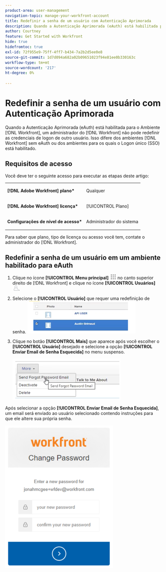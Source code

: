 ```yaml
---
product-area: user-management
navigation-topic: manage-your-workfront-account
title: Redefinir a senha de um usuário com Autenticação Aprimorada
description: Quando a Autenticação Aprimorada (eAuth) está habilitada para o seu Ambiente  [!DNL Workfront] , um administrador  [!DNL Workfront]  não pode redefinir as credenciais de logon de outro usuário. Isso difere de  [!DNL Workfront] ambientes sem eAuth ou dos ambientes para os quais o Logon único (SSO) está habilitado.
author: Courtney
feature: Get Started with Workfront
hide: true
hidefromtoc: true
exl-id: 72f955e9-75ff-4ff7-b434-7a2b2d5ee0e8
source-git-commit: 1d7d094a682a02b09651023f94e81ee0b330163c
workflow-type: tm+mt
source-wordcount: '217'
ht-degree: 0%

---
```


# Redefinir a senha de um usuário com Autenticação Aprimorada

<!--This article has been hidden by request-->

Quando a Autenticação Aprimorada (eAuth) está habilitada para o Ambiente [!DNL Workfront], um administrador do [!DNL Workfront] não pode redefinir as credenciais de logon de outro usuário. Isso difere dos ambientes [!DNL Workfront] sem eAuth ou dos ambientes para os quais o Logon único (SSO) está habilitado.

## Requisitos de acesso

Você deve ter o seguinte acesso para executar as etapas deste artigo:

<table style="table-layout:auto"> 
 <col> 
 <col> 
 <tbody> 
  <tr> 
   <td role="rowheader"><strong>[!DNL Adobe Workfront] plano*</strong></td> 
   <td> <p> Qualquer</p> </td> 
  </tr> 
  <tr> 
   <td role="rowheader"><strong>[!DNL Adobe Workfront] licença*</strong></td> 
   <td> <p>[!UICONTROL Plano]</p> </td> 
  </tr> 
  <tr> 
   <td role="rowheader"><strong>Configurações de nível de acesso*</strong></td> 
   <td> <p>Administrador do sistema </p> </td> 
  </tr> 
 </tbody> 
</table>

Para saber que plano, tipo de licença ou acesso você tem, contate o administrador do [!DNL Workfront].

## Redefinir a senha de um usuário em um ambiente habilitado para eAuth

1. Clique no ícone **[!UICONTROL Menu principal]** ![Ícone do menu principal](assets/main-menu-icon.png) no canto superior direito de [!DNL Workfront] e clique no ícone **[!UICONTROL Usuários]** ![Usuários](assets/users-icon-in-main-menu.png).



1. Selecione o **[!UICONTROL Usuário]** que requer uma redefinição de senha.
   ![Selecionar o usuário](assets/100520classicnweselectuser-350x105.png)

1. Clique no botão **[!UICONTROL Mais]** que aparece após você escolher o **[!UICONTROL Usuário]** desejado e selecione a opção **[!UICONTROL Enviar Email de Senha Esquecida]** no menu suspenso.

   ![Enviar email de senha esquecida](assets/100520classicnwesendemail-350x134.png)

Após selecionar a opção **[!UICONTROL Enviar Email de Senha Esquecida]**, um email será enviado ao usuário selecionado contendo instruções para que ele altere sua própria senha.

![Redefinir email](assets/pwresetemail-resized-350x461.png)
